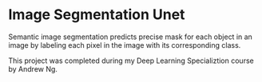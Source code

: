 # Image Segmentation Unet


Semantic image segmentation predicts precise mask for each object in an image by labeling each pixel in the image with its corresponding class. 

This project was completed during my Deep Learning Specializtion course by Andrew Ng.
